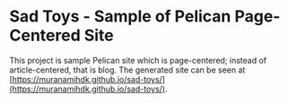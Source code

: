 # Sad Toys - Sample of Pelican Page-Centered Site

This project is sample Pelican site which is page-centered; instead of article-centered, that is blog.
The generated site can be seen at [https://muranamihdk.github.io/sad-toys/](https://muranamihdk.github.io/sad-toys/).
